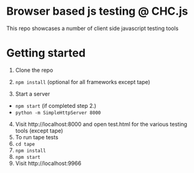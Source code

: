 # Browser based js testing  @ CHC.js

This repo showcases a number of client side javascript testing tools

# Getting started

1. Clone the repo

2. `npm install` (optional for all frameworks except tape)
3. Start a server
  - `npm start` (if completed step 2.)
  - `python -m SimpleHttpServer 8000`
4. Visit http://localhost:8000 and open test.html for the various testing tools
  (except tape)
5. To run tape tests
  1. `cd tape`
  1. `npm install`
  2. `npm start`
  3. Visit http://localhost:9966

